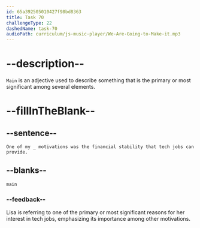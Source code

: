 ```yaml
---
id: 65a392505010427f98bd8363
title: Task 70
challengeType: 22
dashedName: task-70
audioPath: curriculum/js-music-player/We-Are-Going-to-Make-it.mp3
---
```


<!--
AUDIO REFERENCE: 
Lisa: One of my main motivations was the financial stability that tech jobs can provide.
-->

# --description--

`Main` is an adjective used to describe something that is the primary or most significant among several elements.

# --fillInTheBlank--

## --sentence--

`One of my _ motivations was the financial stability that tech jobs can provide.`

## --blanks--

`main`

### --feedback--

Lisa is referring to one of the primary or most significant reasons for her interest in tech jobs, emphasizing its importance among other motivations.
